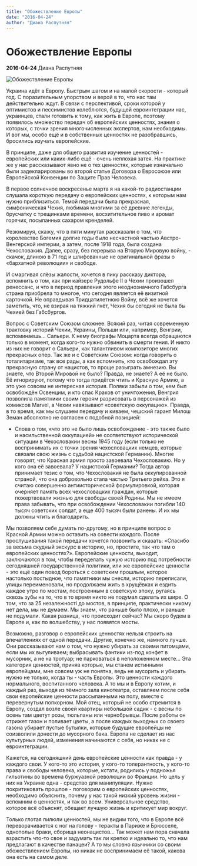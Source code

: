 ```yaml
---
title: "Обожествление Европы"
date: "2016-04-24"
author: "Диана Распутняя"
---
```


# Обожествление Европы

**2016-04-24** Диана Распутняя

![Обожествление Европы](http://spinoza.in/wp-content/uploads/2016/04/afisha.jpg)

Украина идёт в Европу. Быстрым шагом и на малой скорости - который год. С поразительным упорством и верой в то, что нас там действительно ждут. В связи с перспективой, сроки которой у оптимистов и пессимистов колеблются, будущей евроинтеграции нас, украинцев, стали готовить к тому, как жить в Европе, поэтому появилось множество передач об европейских ценностях, знания о которых, с точки зрения многочисленных экспертов, нам необходимы. И вот мы, особо ещё и в собственных ценностях не разобравшись, бросились изучать европейские.

В принципе, даже для общего развития изучение ценностей - европейских или каких-либо ещё - очень неплохая затея. На практике же у нас рассказывают явно не о тех ценностях, которые изначально были задекларированы во второй статье Договора о Евросоюзе или Европейской Конвенции по Защите Прав Человека.

В первое солнечное воскресенье марта я на какой-то радиостанции слушала короткую передачу о европейских ценностях, к которым нам нужно приблизиться. Темой передачи была прекрасная, симфоническая Чехия, любимая многими за её древние легенды, брусчатку с трещинками времени, восхитительное пиво и аромат горячих, посыпанных сахаром кренделей.

Резюмируя, скажу, что в пяти минутах рассказали о том, что королевство Богемия долгие годы было несчастной частью Австро-Венгерской империи, а затем, после 1918 года, была создана Чехословакия. Далее, сразу, без перерыва на Вторую Мировую войну, - скачок, длиною в 71 год и шлифованные не оригинальной фразы о «бархатной революции» и свободе.

И смаргивая слёзы жалости, хочется в пику рассказу диктора, вспомнить о том, как при кайзере Рудольфе II в Чехии произошел ренессанс, и что в период правления этого неоднозначного Габсбурга страна приобрела то многое, что сегодня является её визитной карточкой. Не оправдывая Тридцатилетнюю Войну, всё же хочется заметить, что, не взирая на тяжкий гнёт, Чехия бы сегодня не была бы Чехией без Габсбургов.

Вопрос с Советским Союзом сложнее. Всякий раз, читая современную трактовку историй Чехии, Украины, Польши или, например, Венгрии, вспоминаешь... Сальери. К нему биографы Моцарта всегда обращаются только в момент, когда кого-то нужно обвинить в смерти гения. И никто из них не говорит о Сальери, как талантливом композиторе многих прекрасных опер. Так же и с Советским Союзом: когда говорить о тоталитаризме, так все рады, а как вспомнить, кто освобождал эту прекрасную страну от нацистов, то проще разыграть амнезию. Вы знаете, что Второй Мировой не было? Правда, не знаете? А её не было. Её игнорируют, потому что тогда придётся чтить и Красную Армию, а это уже совсем не интересная история. Поляки забыли о том, кем был освобождён Освенцим, и кто спас Краков от уничтожения, Венгрия позволила памятники своим героям разрисовать в персонажей из комиксов Marvel, а Чехии навязывают «советскую оккупацию». Правда, в то время, как мы слушаем передачу и киваем, чешский гарант Милош Земан абсолютно не согласен с подобной позицией:

- Слова о том, «что это не было лишь освобождение - это также было и насильственной оккупацией» не соответствуют исторической ситуации в Чехословакии весны 1945 году (если только не воспринимать их с точки зрения чехословацких немцев, которые связали свою жизнь с судьбой нацистской Германии). Многие говорят, что Красная армия просто завоевала Чехословакию. Но у кого она её завоевала? У нацистской Германии? Тогда автор принимает тезис о том, что Чехословакия не была оккупированной страной, что она добровольно стала частью Третьего рейха. Это я считаю совершенно антиисторической формулировкой, которая очерняет память всех чехословацких граждан, которые пожертвовали жизнью для свободы своей Родины. Мы не имеем права забывать, что при освобождении Чехословакии погибли 140 тысяч советских солдат, а еще 400 тысяч были ранены. И их мы должны чтить и благодарить.

Мы позволяем себе думать по-другому, но в принципе вопрос о Красной Армии можно оставить на совести каждого. После прослушивания такой передачи хочется позвонить и сказать: «Спасибо за весьма скудный экскурс в историю, но, простите, так что там о европейских ценностях?». Европейские ценности, выходит, заключаются в том, чтобы переделать чужую историю под потребности сегодняшней государственной политики, или же европейские ценности - это ещё один повод бороться с советским прошлым, которое настолько постыдное, что памятники мы снесли, историю переписали, улицы переименовали, но продолжаем жить в хрущёвках и ездить каждое утро по мостам, построенным в советскую эпоху, ругаясь сквозь зубы на то, что в то время никто не подумал сделать их шире. О том, что за 25 незалежності до мостов, в принципе, практически никому нет дела, мы не думаем. Мы знаем, что раньше было плохо, и раньше не подумали. Какая разница, что происходит сейчас? Мы скоро будем в Европе и, как по волшебству, у нас появятся мосты.

Возможно, разговор о европейских ценностях нельзя строить на впечатлениях от одной передачи. Другие, конечно же, намного лучше. Они рассказывают нам о том, что нужно убирать за своими питомцами, если мы их выгуливаем; выбрасывать фантики из-под конфет в мусорник, а не на тротуар; не парковаться в неположенном месте... Эта категория ценностей, приняв которые, мы станем истинными европейцами, мне совсем уж не понятна, ведь не мусорить и убирать нужно не только, когда ты - часть Европы. Это ценности каждого нормального, воспитанного человека. А то мы и в Европу хотим, и каждый раз, выходя из тёмного зала кинотеатра, оставляем после себя свои европейские ценности рассыпанными на полу, вместе с перевернутым попкорном. Мой отец, который не особо стремится в Европу, создал возле своей квартиры небольшой садик - с весны по осень там цветут розы, тюльпаны или чернобрывцы. После работы он стрижет газон и поливает цветы, а после каждых выходных со своего газона убирает пустые бутылки, которые будущие европейцы не соизволили донести до мусорного бака. Европа не сделает из нас культурных людей, изменения начинаются с себя, но никак не с евроинтеграции.

Кажется, на сегодняшний день европейские ценности как правда - у каждого свои. У кого-то это история, у кого-то толерантность, у кого-то права и свободы человека, которые, кстати, родились у подножья гильотины во времена буржуазной революции во Франции. Но цель у них на Украине одна - средство для манипуляции. Нужно покритиковать прошлое - поговорим о европейских ценностях, необходимо объяснить, почему у нас такой низкий уровень жизни - вспомним о ценностях, и так во всем. Универсальное средство, которое всё объяснят, обещает лучшую жизнь и критикует мир вокруг.

Только глотая пилюли ценностей, мы не видим того, что в Европе всё переворачивается с ног на голову - теракты в Париже и Брюсселе, однополые браки, сборища неонацистов... Так может нам пора сначала взрастить что-то свое и задумать так ли крепко и идеально то, что нам предлагают в качестве панацеи? А то мы словно язычники со своим обожествлением Европы, но никак не воспринимаем её такой, какова она есть на самом деле.